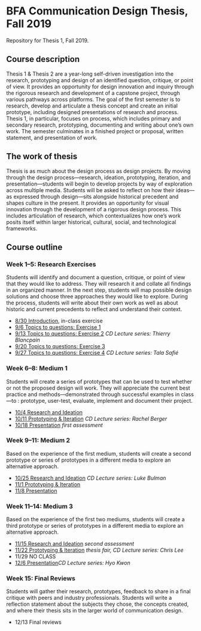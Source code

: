 # BFA Communication Design Thesis, Fall 2019
Repository for Thesis 1, Fall 2019.

## Course description

Thesis 1 & Thesis 2 are a year-long self-driven investigation into the research, prototyping and design of an identified question, critique, or point of view. It provides an opportunity for design innovation and inquiry through the rigorous research and development of a capstone project, through various pathways across platforms. The goal of the first semester is to research, develop and articulate a thesis concept and create an initial prototype, including designed presentations of research and process. Thesis 1, in particular, focuses on process, which includes primary and secondary research, prototyping, documenting and writing about one’s own work. The semester culminates in a finished project or proposal, written statement, and presentation of work.


## The work of thesis

Thesis is as much about the design process as design projects. By moving through the design process—research, ideation, prototyping, iteration, and presentation—students will begin to develop projects by way of exploration across multiple media. Students will be asked to reflect on how their ideas—as expressed through design—sits alongside historical precedent and shapes culture in the present. It provides an opportunity for visual innovation through the development of a rigorous design process. This includes articulation of research, which contextualizes how one’s work posits itself within larger historical, cultural, social, and technological frameworks.

## Course outline

### Week 1–5: Research Exercises
Students will identify and document a question, critique, or point of view that they would like to address. They will research it and collate all findings in an organized manner. In the next step, students will map possible design solutions and choose three approaches they would like to explore. During the process, students will write about their own work as well as about historic and current precedents to reflect and understand their context.

* [8/30	Introduction](https://github.com/juliettecezzar/thesis-f19/wiki/01%E2%80%94Introduction), in-class exercise
* [9/6 	Topics to questions: Exercise 1](https://github.com/juliettecezzar/thesis-f19/wiki/02%E2%80%94Topics-to-Questions:-Exercise-1)
* [9/13	Topics to questions: Exercise 2](https://github.com/juliettecezzar/thesis-f19/wiki/02%E2%80%94Topics-to-Questions:-Exercise-1) _CD Lecture series: Thierry Blancpain_
* [9/20	Topics to questions: Exercise 3](https://github.com/juliettecezzar/thesis-f19/wiki/9-20-Topics-to-questions:-Exercise-3)		
* [9/27	Topics to questions: Exercise 4](https://github.com/juliettecezzar/thesis-f19/wiki/05%E2%80%94Topics-to-questions:-Exercise-4) _CD Lecture series: Tala Safié_

### Week 6–8: Medium 1
Students will create a series of prototypes that can be used to test whether or not the proposed design will work. They will appreciate the current best practice and methods—demonstrated through successful examples in class—to : prototype, user-test, evaluate, implement and document their project. 

* [10/4 	Research and Ideation](https://github.com/juliettecezzar/thesis-f19/wiki/06%E2%80%94Research-and-Ideation) 		
* [10/11 Prototyping & Iteration](https://github.com/juliettecezzar/thesis-f19/wiki/07%E2%80%94Prototyping-&-Iteration) _CD Lecture series: Rachel Berger_
* [10/18	Presentation](https://github.com/juliettecezzar/thesis-f19/wiki/08%E2%80%94Presentation) _first assessment_

### Week 9–11: Medium 2
Based on the experience of the first medium, students will create a second prototype or series of prototypes in a different media to explore an alternative approach.

* [10/25	Research and Ideation](https://github.com/juliettecezzar/thesis-f19/wiki/09%E2%80%94Medium-2:-Research-and-Ideation) _CD Lecture series: Luke Bulman_
* [11/1 	Prototyping & Iteration](https://github.com/juliettecezzar/thesis-f19/wiki/10%E2%80%94Medium-2:-Prototyping-&-Iteration)
* [11/8	Presentation](https://github.com/juliettecezzar/thesis-f19/wiki/11%E2%80%94Medium-2:-Presentation) 

### Week 11–14: Medium 3
Based on the experience of the first two mediums, students will create a third prototype or series of prototypes in a different media to explore an alternative approach.

* [11/15	Research and Ideation](https://github.com/juliettecezzar/thesis-f19/wiki/12%E2%80%94Research-and-Ideation,-second-assessment)  _second assessment_		
* [11/22 Prototyping & Iteration](https://github.com/juliettecezzar/thesis-f19/wiki/13%E2%80%94Medium-3:-Prototyping-&-Iteration) _thesis fair, CD Lecture series: Chris Lee_
* 11/29	NO CLASS
* [12/6	Presentation](https://github.com/juliettecezzar/thesis-f19/wiki/14%E2%80%94Medium-3:-Presentation)_CD Lecture series: Hyo Kwon_
    
### Week 15: Final Reviews
Students will gather their research, prototypes, feedback to share in a final critique with peers and industry professionals. Students will write a reflection statement about the subjects they chose, the concepts created, and where their thesis sits in the larger world of communication design.

* 12/13	Final reviews
